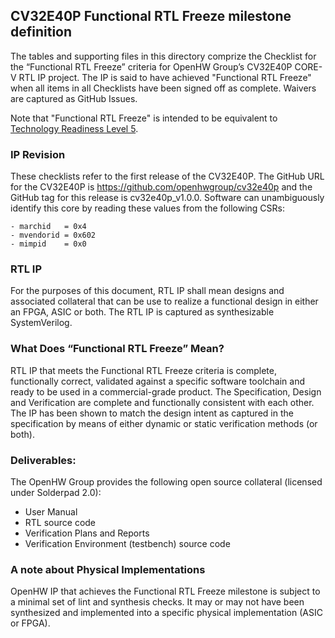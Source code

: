 ## CV32E40P Functional RTL Freeze milestone definition
The tables and supporting files in this directory comprize the Checklist for the “Functional RTL Freeze” criteria for OpenHW Group’s CV32E40P CORE-V RTL IP project.  The IP is said to have achieved "Functional RTL Freeze" when all items in all Checklists have been signed off as complete.  Waivers are captured as GitHub Issues.

Note that "Functional RTL Freeze" is intended to be equivalent to [Technology Readiness Level 5](https://www.nasa.gov/directorates/heo/scan/engineering/technology/technology_readiness_level).

### IP Revision
These checklists refer to the first release of the CV32E40P. The GitHub URL for the CV32E40P is https://github.com/openhwgroup/cv32e40p and the GitHub tag for this release is cv32e40p_v1.0.0. Software can unambiguously identify this core by reading these values from the following CSRs:
```
- marchid   = 0x4
- mvendorid = 0x602
- mimpid    = 0x0
```

### RTL IP
For the purposes of this document, RTL IP shall mean designs and associated collateral that can be use to realize a functional design in either an FPGA, ASIC or both.  The RTL IP is captured as synthesizable SystemVerilog.

### What Does “Functional RTL Freeze” Mean?
RTL IP that meets the Functional RTL Freeze criteria is complete, functionally correct, validated against a specific software toolchain and ready to be used in a commercial-grade product.  The Specification, Design and Verification are complete and functionally consistent with each other.  The IP has been shown to match the design intent as captured in the specification by means of either dynamic or static verification methods (or both).

### Deliverables:
The OpenHW Group provides the following open source collateral (licensed under Solderpad 2.0):
- User Manual
- RTL source code
- Verification Plans and Reports
- Verification Environment (testbench) source code

### A note about Physical Implementations
OpenHW IP that achieves the Functional RTL Freeze milestone is subject to a minimal set of lint and synthesis checks.  It may or may not have been synthesized and implemented into a specific physical implementation (ASIC or FPGA).
